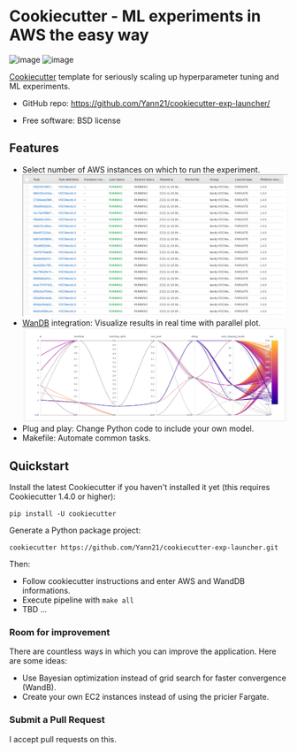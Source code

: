 Cookiecutter - ML experiments in AWS the easy way
=================================================

![image](https://travis-ci.org/audreyfeldroy/cookiecutter-pypackage.svg?branch=master%0A%20:target:%20https://travis-ci.org/github/audreyfeldroy/cookiecutter-pypackage%0A%20:alt:%20Build%20Status)
![image](https://readthedocs.org/projects/cookiecutter-pypackage/badge/?version=latest%0A%20:target:%20https://cookiecutter-pypackage.readthedocs.io/en/latest/?badge=latest%0A%20:alt:%20Documentation%20Status)

[Cookiecutter](https://github.com/cookiecutter/cookiecutter) template for seriously 
scaling up hyperparameter tuning and ML experiments.

-   GitHub repo:
    <https://github.com/Yann21/cookiecutter-exp-launcher/>
<!---   Documentation: <https://cookiecutter-pypackage.readthedocs.io/>-->
-   Free software: BSD license

Features
--------

-   Select number of AWS instances on which to run the experiment.
    ![AWS Instances](docs/aws_running_instances.png)
-   [WanDB](https://wandb.ai) integration: Visualize results in real time with parallel plot.
    ![WandB Dashboard](docs/wandb_experiment_dashboard.png)
-   Plug and play: Change Python code to include your own model.
-   Makefile: Automate common tasks.


Quickstart
----------

Install the latest Cookiecutter if you haven't installed it yet (this
requires Cookiecutter 1.4.0 or higher):

    pip install -U cookiecutter

Generate a Python package project:

    cookiecutter https://github.com/Yann21/cookiecutter-exp-launcher.git

Then:

-   Follow cookiecutter instructions and enter AWS and WandDB informations.
-   Execute pipeline with `make all`
-   TBD ...


### Room for improvement
There are countless ways in which you can improve the application. Here are
some ideas:
- Use Bayesian optimization instead of grid search for faster convergence (WandB).
- Create your own EC2 instances instead of using the pricier Fargate.

### Submit a Pull Request

I accept pull requests on this.
